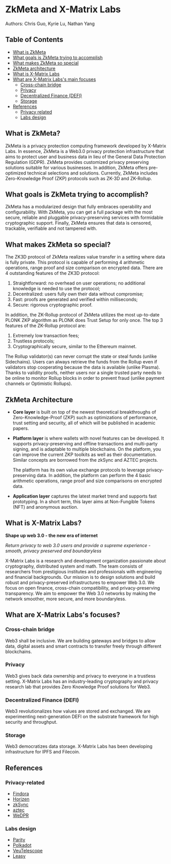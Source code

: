 # ZkMeta and X-Matrix Labs

Authors: Chris Guo, Kyrie Lu, Nathan Yang

## Table of Contents
* [What is ZkMeta](#what-is-zkmeta)
* [What goals is ZkMeta trying to accomplish](#what-goals-is-zkmeta-trying-to-accomplish)
* [What makes ZkMeta so special](#what-makes-zkmeta-so-special)
* [ZkMeta architecture](#zkmeta-architecture)
* [What is X-Matrix Labs](#what-is-x-matrix-labs)
* [What are X-Matrix Labs's main focuses](#what-are-x-matrix-labss-focuses)
  * [Cross-chain bridge](#cross-chain-bridge)
  * [Privacy](#privacy)
  * [Decentralized Finance (DEFI)](#decentralized-finance-defi)
  * [Storage](#storage)
* [References](#references)
  * [Privacy related](#privacy-related)
  * [Labs design](#labs-design)

## What is ZkMeta?
ZkMeta is a privacy protection computing framework developed by X-Matrix Labs.
In essence, ZkMeta is a Web3.0 privacy protection infrastructure that aims to protect user and business data
in lieu of the General Data Protection Regulation (GDPR).
ZkMeta provides customized privacy preserving solutions suitable for various businesses.
In addition, ZkMeta offers pre-optimized technical selections and solutions.
Currently, ZkMeta includes Zero-Knowledge Proof (ZKP) protocols such as ZK-3D and ZK-Rollup.

## What goals is ZkMeta trying to accomplish?
ZkMeta has a modularized design that fully embraces operability and configurability.
With ZkMeta, you can get a full package with the most secure, reliable and pluggable
privacy-preserving services with formidable cryptographic support.
Finally, ZkMeta ensures that data is censored, trackable, verifiable and not tampered with.

## What makes ZkMeta so special?
The ZK3D protocol of ZkMeta realizes value transfer in a setting where data is fully private.
This protocol is capable of performing 4 arithmetic operations, range proof and size comparison on encrypted data.
There are 4 outstanding features of the ZK3D protocol:
1. Straightforward: no overhead on user operations; no additional knowledge is needed to use the protocol;
1. Decentralized: users fully own their data without compromise;
1. Fast: proofs are generated and verified within milliseconds;
1. Secure: rigorous cryptographic proof.

In addition, the ZK-Rollup protocol of ZkMeta utilizes the most up-to-date PLONK ZKP algorithm as PLONK does Trust Setup for only once.
The top 3 features of the ZK-Rollup protocol are:
1. Extremely low transaction fees;
1. Trustless protocols;
1. Cryptographically secure, similar to the Ethereum mainnet.

The Rollup validator(s) can never corrupt the state or steal funds (unlike Sidechains).
Users can always retrieve the funds from the Rollup even if validators stop cooperating
because the data is available (unlike Plasma).
Thanks to validity proofs, neither users nor a single trusted party needs to be online to monitor Rollup blocks
in order to prevent fraud (unlike payment channels or Optimistic Rollups).

## ZkMeta Architecture
* **Core layer**
  is built on top of the newest theoretical breakthroughs of Zero-Knowledge-Proof (ZKP)
  such as optimizations of performance, trust setting and security,
  all of which will be published in academic papers.

* **Platform layer**
  is where wallets with novel features can be developed.
  It supports privacy-preserving and offline transactions and
  multi-party signing, and is adaptable to multiple blockchains.
  On the platform, you can improve the current ZKP toolkits as well as their documentation.
  Similar concepts are borrowed from the zkSync and AZTEC projects.

  The platform has its own value exchange protocols to leverage privacy-preserving data.
  In addition, the platform can perform the 4 basic arithmetic operations,
  range proof and size comparisons on encrypted data.

* **Application layer**
  captures the latest market trend and supports fast prototyping.
  In a short term, this layer aims at Non-Fungible Tokens (NFT) and anonymous auction.

## What is X-Matrix Labs?
**Shape up web 3.0 - the new era of internet**

*Return privacy to web 3.0 users and provide a supreme experience - smooth, privacy preserved and boundaryless*

X-Matrix Labs is a research and development organization passionate about cryptography, distributed system and math.
The team consists of researchers from prestigious institutes and professionals with engineering and financial backgrounds.
Our mission is to design solutions and build robust and privacy-preserved infrastructures to empower Web 3.0.
We focus on open finance, cross-chain compatibility, and privacy-preserving transparency.
We aim to empower the Web 3.0 networks by making the network smoother, more secure, and more boundaryless.

## What are X-Matrix Labs's focuses?
### Cross-chain bridge
Web3 shall be inclusive.
We are building gateways and bridges to allow data, digital assets and smart contracts to transfer freely through different blockchains.

### Privacy
Web3 gives back data ownership and privacy to everyone in a trustless setting.
X-Matrix Labs has an industry-leading cryptography and privacy research lab that provides Zero Knowledge Proof solutions for Web3.

### Decentralized Finance (DEFI)
Web3 revolutionalizes how values are stored and exchanged.
We are experimenting next-generation DEFI on the substrate framework for high security and throughput.

### Storage
Web3 democratizes data storage.
X-Matrix Labs has been developing infrastructure for IPFS and Filecoin.

## References
### Privacy-related
* [Findora](https://findora.org)
* [Horizen](https://www.horizen.io)
* [zkSync](https://zksync.io/)
* [aztec](https://aztec.network/index.html)
* [WeDPR](https://wedpr-lab.readthedocs.io/zh_CN/latest/docs/introduction.html)

### Labs design
* [Parity](https://www.parity.io/)
* [Polkadot](https://polkadot.network/)
* [VeuTelescope](https://vuetelescope.com/explore?ui.slug=buefy&framework_null=true&_sort=lastDetectedAt%3Adesc)
* [Leasy](https://leasy.co/)
